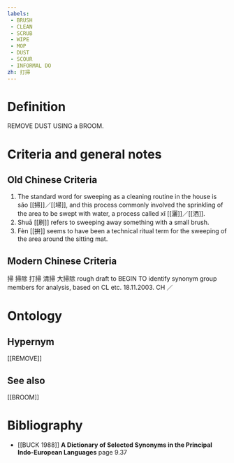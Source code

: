 ```yaml
---
labels: 
 - BRUSH
 - CLEAN
 - SCRUB
 - WIPE
 - MOP
 - DUST
 - SCOUR
 - INFORMAL DO
zh: 打掃
---
```


# Definition
REMOVE DUST USING a BROOM.
# Criteria and general notes
## Old Chinese Criteria
1. The standard word for sweeping as a cleaning routine in the house is sǎo [[掃]]／[[埽]], and this process commonly involved the sprinkling of the area to be swept with water, a process called xǐ [[灑]]／[[洒]].
2. Shuā [[刷]] refers to sweeping away something with a small brush.
3. Fèn [[拚]] seems to have been a technical ritual term for the sweeping of the area around the sitting mat.
## Modern Chinese Criteria
掃
掃除
打掃
清掃
大掃除
rough draft to BEGIN TO identify synonym group members for analysis, based on CL etc. 18.11.2003. CH ／
# Ontology

## Hypernym
[[REMOVE]]
## See also
[[BROOM]]
# Bibliography
- [[BUCK 1988]]
**A Dictionary of Selected Synonyms in the Principal Indo-European Languages** page 9.37
